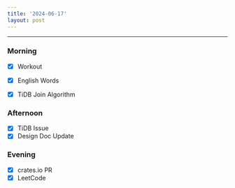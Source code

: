 ```yaml
---
title: '2024-06-17'
layout: post
---
```


---

### Morning

- [x] Workout
- [x] English Words
- [x] TiDB Join Algorithm


### Afternoon

- [x] TiDB Issue
- [x] Design Doc Update

### Evening

- [x] crates.io PR
- [x] LeetCode

